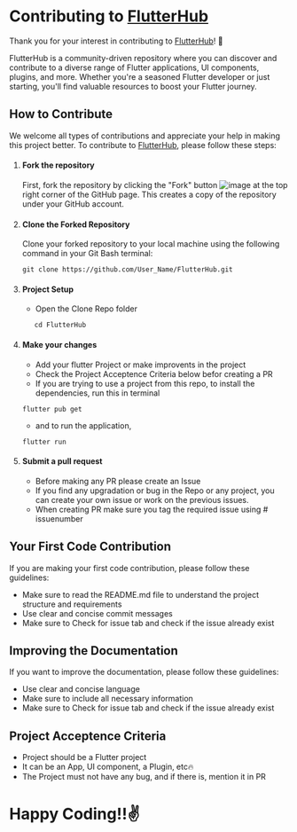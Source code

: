 # Contributing to [FlutterHub]()

Thank you for your interest in contributing to [FlutterHub]()! 🩵

FlutterHub is a community-driven repository where you can discover and contribute to a diverse range of Flutter applications, UI components, plugins, and more.
Whether you're a seasoned Flutter developer or just starting, you'll find valuable resources to boost your Flutter journey.

## How to Contribute
We welcome all types of contributions and appreciate your help in making this project better.
To contribute to [FlutterHub](), please follow these steps:

1. #### Fork the repository

    First, fork the repository by clicking the "Fork" button ![image](https://github.com/Ronit-gurjar/FlutterHub/assets/92150685/f2cee138-ba2b-42b4-a919-98fba9d11df9)
 at the top right corner of the GitHub page. This creates a copy of the repository under your GitHub account.

1. #### Clone the Forked Repository

    Clone your forked repository to your local machine using the following command in your Git Bash terminal:

    ```
    git clone https://github.com/User_Name/FlutterHub.git
    ```

1. #### Project Setup

    -   Open the Clone Repo folder
    
    ```
       cd FlutterHub
    ```

1.  #### Make your changes
    -   Add your flutter Project or make improvents in the project
    -   Check the Project Acceptence Criteria below befor creating a PR
    -   If you are trying to use a project from this repo, to install the dependencies, run this in terminal
    ```
    flutter pub get
    ```
    -   and to run the application,
    ```
    flutter run
    ``` 
1.  #### Submit a pull request
    -   Before making any PR please create an Issue
    -   If you find any upgradation or bug in the Repo or any project, you can create your own issue or work on the previous issues.
    -   When creating PR make sure you tag the required issue using # issuenumber

## Your First Code Contribution

If you are making your first code contribution, please follow these guidelines:

-   Make sure to read the README.md file to understand the project structure and requirements
-   Use clear and concise commit messages
-   Make sure to Check for issue tab and check if the issue already exist

## Improving the Documentation

If you want to improve the documentation, please follow these guidelines:

-   Use clear and concise language
-   Make sure to include all necessary information
-   Make sure to Check for issue tab and check if the issue already exist

## Project Acceptence Criteria

- Project should be a Flutter project
- It can be an App, UI component, a Plugin, etc🔥
- The Project must not have any bug, and if there is, mention it in PR


#  Happy Coding!!✌️
